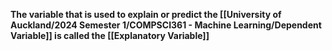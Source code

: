 **The variable that is used to explain or predict the [[University of Auckland/2024 Semester 1/COMPSCI361 - Machine Learning/Dependent Variable]] is called the [[Explanatory Variable]]**